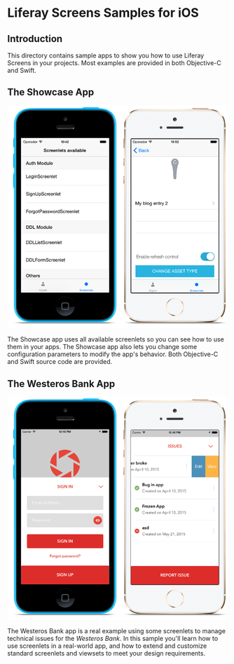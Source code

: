 # Liferay Screens Samples for iOS

## Introduction

This directory contains sample apps to show you how to use Liferay Screens in your projects. Most examples are provided in both Objective-C and Swift.

## The Showcase App

![The Showcase app.](../Documentation/Images/showcase.png)

The Showcase app uses all available screenlets so you can see how to use them in your apps. The Showcase app also lets you change some configuration parameters to modify the app's behavior. Both Objective-C and Swift source code are provided.

## The Westeros Bank App

![The Westeros Bank app](../Documentation/Images/westeros-sample.png)

The Westeros Bank app is a real example using some screenlets to manage technical issues for the *Westeros Bank*. In this sample you'll learn how to use screenlets in a real-world app, and how to extend and customize standard screenlets and viewsets to meet your design requirements.




